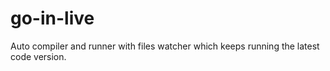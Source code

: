 # go-in-live
Auto compiler and runner with files watcher which keeps running the latest code version.
